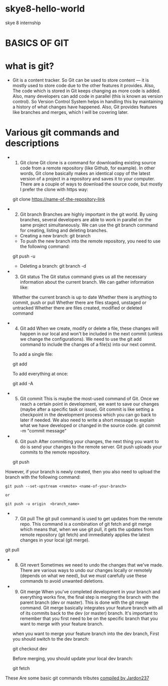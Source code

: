 # skye8-hello-world
skye 8 internship

# BASICS OF GIT

# what is git?
- Git is a content tracker. So Git can be used to store content — it is mostly used to store code due to the other features it provides.
Also, The code which is stored in Git keeps changing as more code is added. Also, many developers can add code in parallel (this is known as version control). So Version Control System helps in handling this by maintaining a history of what changes have happened. Also, Git provides features like branches and merges, which I will be covering later.

# Various git commands and descriptions

- 1. Git clone
Git clone is a command for downloading existing source code from a remote repository (like Github, for example). In other words, Git clone basically makes an identical copy of the latest version of a project in a repository and saves it to your computer. There are a couple of ways to download the source code, but mostly I prefer the clone with https way:

    git clone <https://name-of-the-repository-link>

- 2. Git branch
Branches are highly important in the git world. By using branches, several developers are able to work in parallel on the same project simultaneously. We can use the git branch command for creating, listing and deleting branches.

    * Creating a new branch:  git branch <branch-name>
    * To push the new branch into the remote repository, you need to use the following command:

    git push -u <remote> <branch-name>
    * Deleting a branch:   git branch -d <branch-name>

- 3. Git status
The Git status command gives us all the necessary information about the current branch.
We can gather information like:

    Whether the current branch is up to date
    Whether there is anything to commit, push or pull
    Whether there are files staged, unstaged or untracked
    Whether there are files created, modified or deleted
command <git status>

- 4. Git add
When we create, modify or delete a file, these changes will happen in our local and won't be included in the next commit (unless we change the configurations).
We need to use the git add command to include the changes of a file(s) into our next commit. 

    To add a single file:

    git add <file>

    To add everything at once:

    git add -A

- 5. Git commit
This is maybe the most-used command of Git. Once we reach a certain point in development, we want to save our changes (maybe after a specific task or issue). Git commit is like setting a checkpoint in the development process which you can go back to later if needed.
We also need to write a short message to explain what we have developed or changed in the source code.
    git commit -m "commit message"

- 6. Git push
After committing your changes, the next thing you want to do is send your changes to the remote server. Git push uploads your commits to the remote repository.

    git push <remote> <branch-name>

However, if your branch is newly created, then you also need to upload the branch with the following command:

    git push --set-upstream <remote> <name-of-your-branch>

    or

    git push -u origin  <branch_name>

- 7. Git pull
The git pull command is used to get updates from the remote repo. This command is a combination of git fetch and git merge which means that, when we use git pull, it gets the updates from remote repository (git fetch) and immediately applies the latest changes in your local (git merge).

git pull <remote>

- 8. Git revert
Sometimes we need to undo the changes that we've made. There are various ways to undo our changes locally or remotely (depends on what we need), but we must carefully use these commands to avoid unwanted deletions.

- 9. Git merge
When you've completed development in your branch and everything works fine, the final step is merging the branch with the parent branch (dev or master). This is done with the git merge command.
Git merge basically integrates your feature branch with all of its commits back to the dev (or master) branch. It's important to remember that you first need to be on the specific branch that you want to merge with your feature branch.

    when you want to merge your feature branch into the dev branch, First you should switch to the dev branch:

    git checkout dev

    Before merging, you should update your local dev branch:

    git fetch

These Are some basic git commands
tributes <a href="freecodecamp.org">
compiled by Jardon237
